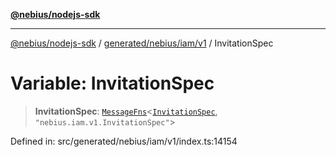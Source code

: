 [**@nebius/nodejs-sdk**](../../../../../README.md)

---

[@nebius/nodejs-sdk](../../../../../README.md) / [generated/nebius/iam/v1](../README.md) / InvitationSpec

# Variable: InvitationSpec

> **InvitationSpec**: [`MessageFns`](../../../../../runtime/protos/core/interfaces/MessageFns.md)\<[`InvitationSpec`](../interfaces/InvitationSpec.md), `"nebius.iam.v1.InvitationSpec"`\>

Defined in: src/generated/nebius/iam/v1/index.ts:14154
